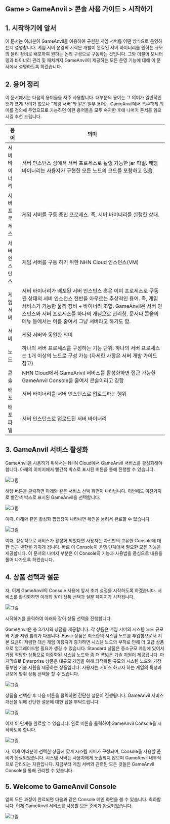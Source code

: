 ## Game > GameAnvil > 콘솔 사용 가이드 > 시작하기

## 1. 시작하기에 앞서

이 문서는 여러분이 GameAnvil을 이용하여 구현한 게임 서버를 어떤 방식으로 운영하는지 설명합니다. 게임 서버 운영의 시작은 개발이 완료된 서버 바이너리를 원하는 규모의 물리 장비로 배포하여 원하는 논리 구성으로 구동하는 것입니다. 그와 더불어 모니터링과 바이너리 관리 및 패치까지 GameAnvil이 제공하는 모든 운영 기능에 대해 이 문서에서 설명하도록 하겠습니다. 

## 2. 용어 정리

이 문서에서는 다음의 용어들을 자주 사용합니다. 대부분의 용어는 그 의미가 일반적인 뜻과 크게 차이가 없으나 "게임 서버"와 같은 일부 용어는 GameAnvil에서 특수하게 의미를 정의해 두었으므로 가능하면 이런 용어들을 모두 숙지한 후에 나머지 문서를 읽으시길 추천 드립니다.



| 용어 | 의미 |
| ----------- | --------------------------- |
| 서버 바이너리 | 서버 인스턴스 상에서 서버 프로세스로 실행 가능한 jar 파일. 해당 바이너리는 사용자가 구현한 모든 노드의 코드를 포함하고 있음. |
| 서버 프로세스 | 게임 서버를 구동 중인 프로세스. 즉, 서버 바이너리를 실행한 상태. |
| 서버 인스턴스 | 게임 서버를 구동 하기 위한 NHN Cloud 인스턴스(VM) |
| 게임 서버 | 서버 바이너리가 배포된 서버 인스턴스 혹은 이미 프로세스로 구동된 상태의 서버 인스턴스 전반을 아우르는 추상적인 용어. 즉, 게임 서비스가 가능한 물리 장비 + 바이너리 조합. GameAnvil은 서버 인스턴스와 서버 프로세스를 하나의 개념으로 관리함. 문서나 콘솔의 메뉴 등에서는 이를 줄여서 그냥 서버라고 하기도 함. |
| 서버 | 게임 서버와 동일한 의미 |
| 노드 | 하나의 서버 프로세스를 구성하는 기능 단위. 하나의 서버 프로세스는 1개 이상의 노드로 구성 가능 (자세한 사항은 서버 개발 가이드 참고) |
| 콘솔 | NHN Cloud에서 GameAnvil 서비스를 활성화하면 접근 가능한 GameAnvil Console을 줄여서 콘솔이라고 칭함 |
| 배포 | 서버 바이너리를 서버 인스턴스로 업로드하는 행위 |
| 배포 파일 | 서버 인스턴스로 업로드된 서버 바이너리 |



## 3. GameAnvil 서비스 활성화

GameAnvil을 사용하기 위해서는 NHN Cloud에서 GameAnvil 서비스를 활성화해야 합니다. 아래의 이미지에서 빨간색 박스로 표시된 버튼을 통해 진행할 수 있습니다.

![그림](https://static.toastoven.net/prod_gameanvil/images/console/getting-started/activation-1.png)

해당 버튼을 클릭하면 아래와 같은 서비스 선택 화면이 나타납니다. 이번에도 마찬가지로 빨간색 박스로 표시된 GameAnvil을 선택합니다.

![그림](https://static.toastoven.net/prod_gameanvil/images/console/getting-started/activation-2.png)

이때, 아래와 같은 활성화 팝업창이 나타나면 확인을 눌러서 완료할 수 있습니다.

![그림](https://static.toastoven.net/prod_gameanvil/images/console/getting-started/activation-3.png)

이때, 정상적으로 서비스가 활성화 되었다면 사용자는 자신만의 고유한 Console에 대한 접근 권한을 가지게 됩니다. 바로 이 Console이 운영 단계에서 필요한 모든 기능을 제공합니다. 이 문서의 나머지 부분은 이 Console의 기능과 사용법을 중심으로 내용을 풀어 나가도록 하겠습니다.

## 4. 상품 선택과 설문

자, 이제 GameAnvil의 Console 사용에 앞서 초기 설정을 시작하도록 하겠습니다. 서비스를 활성화하면 아래와 같이 상품 선택과 설문 페이지가 시작됩니다.

![그림](https://static.toastoven.net/prod_gameanvil/images/console/getting-started/activated-1.png)

시작하기를 클릭하여 아래와 같이 상품 선택을 진행합니다. 

GameAnvil은 총 3가지의 상품을 제공합니다. 각 상품은 게임 서버의 시스템 노드 규모와 기술 지원 범위가 다릅니다. Basic 상품은 최소한의 시스템 노드를 투입함으로서 기본 요금이 저렴한 대신 게임 이용자가 증가하면 시스템 노드의 부하로 인해 더 고급 상품으로 업그레이드할 필요가 생길 수 있습니다. Standard 상품은 중소규모 게임에 있어서 가장 적당한 상품으로 이중화된 시스템 노드와 좀 더 폭넓은 기술 지원이 제공됩니다. 마지막으로 Enterprise 상품은 대규모 게임을 위해 최적화된 규모의 시스템 노드와 가장 풍부한 기술 지원을 제공하는 상품입니다. 사용자는 서비스 하고자 하는 게임의 특성과 규모에 맞춰 상품 선택을 할 수 있습니다.

![그림](https://static.toastoven.net/prod_gameanvil/images/console/getting-started/activated-2.png)

상품을 선택한 후 다음 버튼을 클릭하면 간단한 설문이 진행됩니다. GameAnvil 서비스 개선을 위해 간단한 설문에 대한 답을 부탁드립니다.

![그림](https://static.toastoven.net/prod_gameanvil/images/console/getting-started/activated-3.png)

이제 이 단계를 완료할 수 있습니다. 완료 버튼을 클릭하여 GameAnvil Console을 시작하도록 합니다.

![그림](https://static.toastoven.net/prod_gameanvil/images/console/getting-started/activated-done.png)

자, 이제 여러분이 선택한 상품에 맞게 시스템 서버가 구성되며, Console을 사용할 준비가 완료되었습니다. 시스템 서버는 사용자에게 노출되지 않으며 GameAnvil 내부적으로 관리되는 자원입니다. 지금부터 게임 서버와 관련된 모든 것들은 GameAnvil Console을 통해 관리할 수 있습니다.

## 5. Welcome to GameAnvil Console

앞의 모든 과정이 완료되면 다음과 같은 Console 메인 화면을 볼 수 있습니다. 축하합니다. 이제 GameAnvil 서비스를 사용할 모든 준비가 완료되었습니다.

![그림](https://static.toastoven.net/prod_gameanvil/images/console/getting-started/console-main.png)